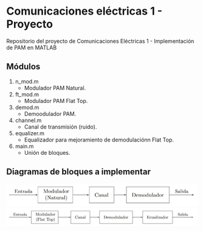# Comunicaciones eléctricas 1 - Proyecto
Repositorio del proyecto de Comunicaciones Eléctricas 1 - Implementación de PAM en MATLAB

## Módulos
1. n_mod.m
   - Modulador PAM Natural.
2. ft_mod.m
   - Modulador PAM Flat Top.
3. demod.m
   - Demoodulador PAM.
4. channel.m
   - Canal de transmisión (ruido).
5. equalizer.m
   - Equalizador para mejoramiento de demodulaciónn Flat Top.
6. main.m
   - Unión de bloques.

## Diagramas de bloques a implementar
![Natural PAM](https://github.com/AleSoHe/CE1-Proyecto/blob/master/figs/n_mod.jpg)
![Flat Top PAM](https://github.com/AleSoHe/CE1-Proyecto/blob/master/figs/ft_mod.jpg)

